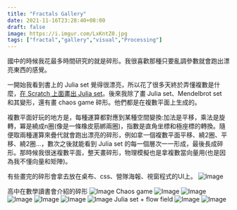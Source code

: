 ```yaml
---
title: "Fractals Gallery"
date: 2021-11-16T23:28:40+08:00
draft: false
image: https://i.imgur.com/LxKntZ0.jpg
tags: ["fractal","gallery","visual","Processing"]
---
```


國中的時候我花最多時間研究的就是碎形。我很喜歡那種只要亂調參數就會跑出漂亮東西的感覺。

一開始我看到書上的 Julia set 覺得很漂亮，所以花了很多天終於弄懂複數是什麼，[在 Scratch 上面畫出 Julia set](https://scratch.mit.edu/projects/121301000/)。後來我除了畫 Julia set、Mendelbrot set 和其變形，還有畫 chaos game 碎形。他們都是在複數平面上生成的。

複數平面好玩的地方是，每種運算都對應到某種空間變換:加法是平移，乘法是旋轉，冪是繞成n圈(像是一條橡皮筋綁兩圈)，指數是直角坐標和極座標的轉換。隨便取兩種運算來疊代就會跑出漂亮的碎形，例如拿一個複數平面平移、繞2圈、平移、繞2圈...，數次之後就能看到 Julia set 的每一個層次一一形成，最後長成碎形。那時候我很迷複數平面，整天畫碎形，物理模擬也是拿複數當向量用(也是因為我不懂向量和矩陣)。

有些畫完的碎形會拿去放在桌布、css、營隊海報、視窗程式的UI上。
![Image](https://i.imgur.com/PUktTFC.jpg#center)

高中在數學讀書會介紹的碎形
![Image](https://i.imgur.com/42CnyAG.jpg#center)
Chaos game
![Image](https://i.imgur.com/LxKntZ0.jpg#center)
![Image](https://i.imgur.com/ibkbS1K.jpg#center)
![Image](https://i.imgur.com/urKJVhG.jpg#center)
![Image](https://i.imgur.com/nkziqQO.jpg#center)
![Image](https://i.imgur.com/n8rMNgv.jpg#center)
![Image](https://i.imgur.com/v8YyRtO.jpg#center)
Julia set + flow field
![Image](https://i.imgur.com/m1WiHYF.jpg#center)
![Image](https://i.imgur.com/D6dL4MQ.jpg#center)